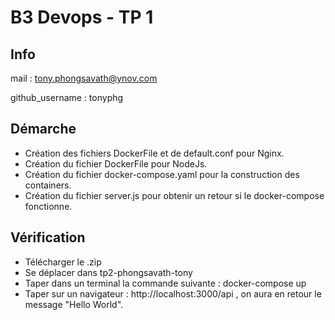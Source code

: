 # B3 Devops - TP 1

## Info

mail : tony.phongsavath@ynov.com

github_username : tonyphg

## Démarche

- Création des fichiers DockerFile et de default.conf pour Nginx.
- Création du fichier DockerFile pour NodeJs.
- Création du fichier docker-compose.yaml pour la construction des containers.
- Création du fichier server.js pour obtenir un retour si le docker-compose fonctionne.

## Vérification

- Télécharger le .zip
- Se déplacer dans tp2-phongsavath-tony
- Taper dans un terminal la commande suivante : docker-compose up
- Taper sur un navigateur : http://localhost:3000/api , on aura en retour le message "Hello World".